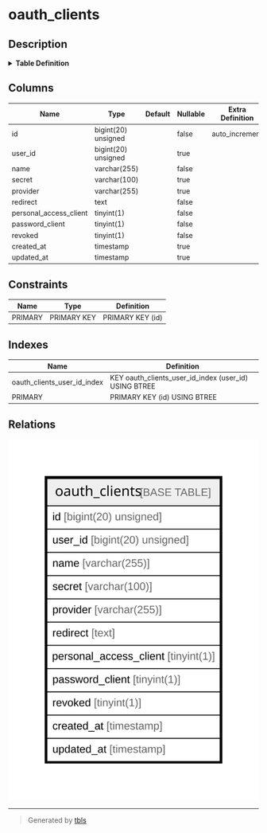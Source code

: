 # oauth_clients

## Description

<details>
<summary><strong>Table Definition</strong></summary>

```sql
CREATE TABLE `oauth_clients` (
  `id` bigint(20) unsigned NOT NULL AUTO_INCREMENT,
  `user_id` bigint(20) unsigned DEFAULT NULL,
  `name` varchar(255) COLLATE utf8mb4_unicode_ci NOT NULL,
  `secret` varchar(100) COLLATE utf8mb4_unicode_ci DEFAULT NULL,
  `provider` varchar(255) COLLATE utf8mb4_unicode_ci DEFAULT NULL,
  `redirect` text COLLATE utf8mb4_unicode_ci NOT NULL,
  `personal_access_client` tinyint(1) NOT NULL,
  `password_client` tinyint(1) NOT NULL,
  `revoked` tinyint(1) NOT NULL,
  `created_at` timestamp NULL DEFAULT NULL,
  `updated_at` timestamp NULL DEFAULT NULL,
  PRIMARY KEY (`id`),
  KEY `oauth_clients_user_id_index` (`user_id`)
) ENGINE=InnoDB AUTO_INCREMENT=[Redacted by tbls] DEFAULT CHARSET=utf8mb4 COLLATE=utf8mb4_unicode_ci
```

</details>

## Columns

| Name | Type | Default | Nullable | Extra Definition | Children | Parents | Comment |
| ---- | ---- | ------- | -------- | --------------- | -------- | ------- | ------- |
| id | bigint(20) unsigned |  | false | auto_increment |  |  |  |
| user_id | bigint(20) unsigned |  | true |  |  |  |  |
| name | varchar(255) |  | false |  |  |  |  |
| secret | varchar(100) |  | true |  |  |  |  |
| provider | varchar(255) |  | true |  |  |  |  |
| redirect | text |  | false |  |  |  |  |
| personal_access_client | tinyint(1) |  | false |  |  |  |  |
| password_client | tinyint(1) |  | false |  |  |  |  |
| revoked | tinyint(1) |  | false |  |  |  |  |
| created_at | timestamp |  | true |  |  |  |  |
| updated_at | timestamp |  | true |  |  |  |  |

## Constraints

| Name | Type | Definition |
| ---- | ---- | ---------- |
| PRIMARY | PRIMARY KEY | PRIMARY KEY (id) |

## Indexes

| Name | Definition |
| ---- | ---------- |
| oauth_clients_user_id_index | KEY oauth_clients_user_id_index (user_id) USING BTREE |
| PRIMARY | PRIMARY KEY (id) USING BTREE |

## Relations

![er](oauth_clients.svg)

---

> Generated by [tbls](https://github.com/k1LoW/tbls)
